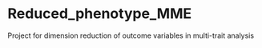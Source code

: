 # Reduced_phenotype_MME
Project for dimension reduction of outcome variables in multi-trait analysis
